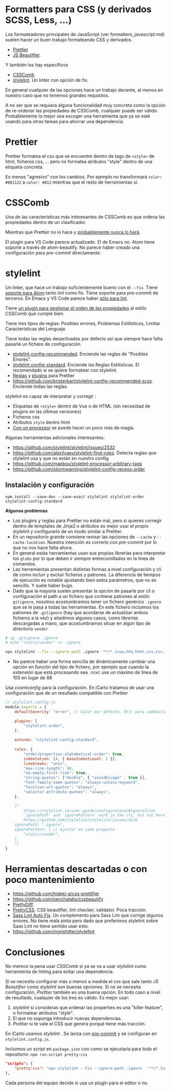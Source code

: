 # Formatters para CSS (y derivados SCSS, Less, ...)

Los formateadores principales de JavaScript (ver formatters_javascript.md) suelen hacer un buen trabajo formateando CSS y derivados.

-   [Prettier](https://github.com/prettier/prettier)
-   [JS Beautifier](https://github.com/beautify-web/js-beautify). 

Y también los hay específicos

-   [CSSComb](https://github.com/csscomb/csscomb.js)
-   [stylelint](https://github.com/stylelint/stylelint). Un linter con opción de fix.

En general cualquier de las opciones hace un trabajo decente, al menos en nuestro caso que no tenemos grandes requisitos.

A no ser que se requiera alguna funcionalidad muy concreta como la opción de re-ordenar las propiedades de CSSComb, cualquier puede ser válido. Probablemente lo mejor sea escoger una herramienta que ya se esté usando para otras tareas para ahorrar una dependencia.

# Prettier

Prettier formatea el css que se encuentre dentro de tags de `<style>` de html, ficheros css, ... pero no formatea atributos "style" dentro de una etiqueta concreta.

Es menos "agresivo" con los cambios. Por ejemplo no transformará `color: #001122` a `color: #012` mientras que el resto de herramientas sí.

# CSSComb

Una de las características más interesantes de CSSComb es que ordena las propiedades dentro de un clasificador.

Mientras que Prettier no lo hace y [probablemente nunca lo hará](https://github.com/prettier/prettier/issues/4833).

El plugin para VS Code parece actualizado. El de Emacs no. Atom tiene soporte a través de atom-beautify. No parece haber creado una configuración para _pre-commit_ directamente.

# stylelint

Un linter, que hace un trabajo suficientemente bueno con el `--fix`. Tiene [soporte para Atom](https://github.com/AtomLinter/linter-stylelint/pull/385) tanto lint como fix. Tiene soporte para pre-commit de terceros. En Emacs y VS Code parece haber [sólo para lint](https://github.com/shinnn/vscode-stylelint/issues/270).

Tiene [un plugin para gestionar el orden de las propiedades](https://github.com/hudochenkov/stylelint-order) al estilo CSSComb que cumple bien.

Tiene tres tipos de reglas: Posibles errores, Problemas Estilísticos, Limitar Características del Lenguaje.

Tiene todas las reglas desactivadas por defecto así que siempre hace falta pasarle un fichero de configuración.

-   [stylelint-config-recommended](https://github.com/stylelint/stylelint-config-recommended). Enciende las reglas de "Posibles Errores".
-   [stylelint-config-standard](https://github.com/stylelint/stylelint-config-standard). Enciende las Reglas Estilísticas. El recomendado si se quiere formatear con stylelint.
-   [Reglas](https://github.com/prettier/stylelint-config-prettier) y [plugins](https://github.com/prettier/stylelint-prettier) para Prettier
-   <https://github.com/kristerkari/stylelint-config-recommended-scss>. Enciende todas las reglas.

stylelint es capaz de interpretar y corregir :

-   Etiquetas de `<style>` dentro de Vue o de HTML (sin necesidad de plugins en las últimas versiones)
-   Ficheros css
-   Atributos `style` dentro html
-   [Con un processor](https://github.com/mapbox/stylelint-processor-arbitrary-tags) se puede hacer un poco más de magia.

Algunas herramientas adicionales interesantes:

-   <https://github.com/stylelint/stylelint/issues/2532>
-   <https://github.com/alexilyaev/stylelint-find-rules>. Detecta reglas que stylelint usa y que no están en nuestro config
-   <https://github.com/mapbox/stylelint-processor-arbitrary-tags>
-   <https://github.com/stormwarning/stylelint-config-recess-order>

## Instalación y configuración

    npm install --save-dev --save-exact stylelint stylelint-order stylelint-config-standard

**Algunos problemas**

-   Los plugins y reglas para Prettier no están mal, pero si quieres corregir dentro de templates de Jinja2 o atributos es mejor usar el propio stylelint y configurarlo de un modo similar a Prettier.
-   En un repositorio grande conviene revisar las opciones de `--cache` y `--cache-location`. Nuestra intención es correrlo con _pre-commit_ por lo que no nos hace falta ahora.
-   En general estás herramientas usan sus propias librerías para interpretar los `globs` por lo que deben ir siempre entrecomillados en la línea de comandos.
-   Las herramientas presentan distintas formas a nivel configuración y cli de como incluir y excluir ficheros y patrones. La diferencia de tiempos de ejecución es notable ajustando bien estos parámetros, que no es sencillo. Y suele haber bugs.
-   Dado que la mayoría suelen presentar la opción de pasarle por cli o configuración el path a un fichero que contiene patrones al estilo `gitignore`, nosotros acostumbramos tener un fichero genérico `.ignore` que se le pasa a todas las herramientas. En este fichero incluimos los patrones de `.gitignore` (hay que acordarse de actualizar ambos ficheros a la vez) y añadimos algunos casos, como librerías descargadas a mano, que acostumbramos situar en algún tipo de directorio `vendor`

```bash
# cp .gitignore .ignore
# echo "static/vendor" >> .ignore

npx stylelint --fix --ignore-path .ignore '**/*.{vue,htm,html,css,sss,less,scss,sass,mak,jinja2}'
```

-   No parece haber una forma sencilla de dinámicamente cambiar una opción en función del tipo de fichero, por ejemplo que cuando la extensión que está procesando sea `.html` use un máximo de línea de 100 en lugar de 88

Usa _cosmiconfig_ para la configuración. En iCarto tratamos de usar una configuración que de un resultado compatible con _Prettier_

```javascript
// stylelint.config.js
module.exports = {
    defaultSeverity: "error", // Valor por defecto. Útil para cambiarlo a warning rápido durante pruebas.

    plugins: [
	    "stylelint-order",
    ],
    
    extends: "stylelint-config-standard",
    
    rules: {
	    "order/properties-alphabetical-order": true,
        indentation: [4, { baseIndentLevel: 1 }],
	    linebreaks: "unix",
	    "max-line-length": 88,
	    "no-empty-first-line": true,
	    "string-quotes": ["double", { "avoidEscape" : true }],
        "font-family-name-quotes": "always-unless-keyword",
        "function-url-quotes": "always",
        "selector-attribute-quotes": "always",
    },

    /*
        https://stylelint.io/user-guide/configuration/#ignorefiles
        `ignorePath` and `ignorePattern` work in the cli, but not here
        https://github.com/stylelint/stylelint/issues/4126
    ignorePath: ".ignore",
    ignorePattern: [ // Ajustar en cada proyecto
	    "static/vendor",
    ],
    */
}
```

# Herramientas descartadas o con poco mantenimiento

-   <https://github.com/hideki-a/css-prettifier>
-   <https://github.com/senchalabs/cssbeautify>
-   [PrettyDiff](https://github.com/prettydiff/prettydiff).
-   [PrettyCSS](https://github.com/fidian/PrettyCSS). CSS beautifier, lint checker, validator. Poca tracción.
-   [Sass Lint Auto Fix](https://github.com/srowhani/sass-lint-auto-fix). Un complemento para Sass Lint que corrige algunos errores. No tiene mala pinta pero dado que preferimos stylelint sobre Saas Lint no tiene sentido usar esto.
-   <https://github.com/morishitter/stylefmt>

# Conclusiones

No merece la pena usar _CSSComb_ si ya se va a usar _stylelint_ como herramienta de linting para evitar una dependencia.

Si se necesita configurar más o menos a medida el css que sale tanto _JS Beautifier_ como _stylelint_ son buenas opciones. Si no se necesita configuración, _Prettier_ también es una buena opción. En todo caso a nivel de resultado, cualquier de los tres es válido. Es mejor usar:

1.  _stylelint_ si consideras que ordenar las properties es una "killer feature", o formatear atributos "style".
2.  El que no suponga introducir nuevas dependencias.
3.  _Prettier_ si te vale el CSS que genera porqué tiene más tracción.

En iCarto usamos _stylelint_ . Se lanza con [pre-commit](https://pre-commit.com/) y se configuran en `stylelint.config.js`.

Incluimos un script en `package.json` con como se ejecutaría para todo el repositorio: `npm run-script pretty:css`

```json
"scripts": {
    "pretty:css": "npx stylelint --fix --ignore-path .ignore  '**/*.{vue,htm,html,css,sss,less,scss,sass,mak,jinja2}'"
},
```

Cada persona del equipo decide si usa un plugin para el editor o no.
